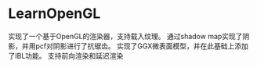 # LearnOpenGL
实现了一个基于OpenGL的渲染器，支持载入纹理。
通过shadow map实现了阴影，并用pcf对阴影进行了抗锯齿。
实现了GGX微表面模型，并在此基础上添加了IBL功能。
支持前向渲染和延迟渲染
